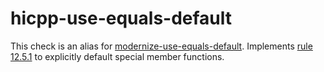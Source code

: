 # hicpp-use-equals-default

This check is an alias for
[modernize-use-equals-default](https://clang.llvm.org/extra/clang-tidy/checks/modernize-use-equals-default.html).
Implements
[rule 12.5.1](http://www.codingstandard.com/rule/12-5-1-define-explicitly-default-or-delete-implicit-special-member-functions-of-concrete-classes/)
to explicitly default special member functions.
